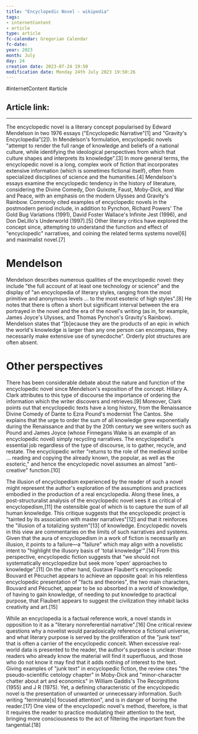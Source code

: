```yaml
---
title: "Encyclopedic Novel - wikipedia"
tags:
- internetContent
- article
type: article
fc-calendar: Gregorian Calendar
fc-date: 
year: 2023
month: July
day: 24
creation date: 2023-07-24 19:50
modification date: Monday 24th July 2023 19:50:26
---
```


#internetContent  #article 
## Article link:

_____
The encyclopedic novel is a literary concept popularised by Edward Mendelson in two 1976 essays ("Encyclopedic Narrative"[1] and "Gravity's Encyclopedia"[2]). In Mendelson's formulation, encyclopedic novels "attempt to render the full range of knowledge and beliefs of a national culture, while identifying the ideological perspectives from which that culture shapes and interprets its knowledge".[3] In more general terms, the encyclopedic novel is a long, complex work of fiction that incorporates extensive information (which is sometimes fictional itself), often from specialized disciplines of science and the humanities.[4] Mendelson's essays examine the encyclopedic tendency in the history of literature, considering the Divine Comedy, Don Quixote, Faust, Moby-Dick, and War and Peace, with an emphasis on the modern Ulysses and Gravity's Rainbow. Commonly cited examples of encyclopedic novels in the postmodern period include, in addition to Pynchon, Richard Powers' The Gold Bug Variations (1991), David Foster Wallace's Infinite Jest (1996), and Don DeLillo's Underworld (1997).[5] Other literary critics have explored the concept since, attempting to understand the function and effect of "encyclopedic" narratives, and coining the related terms systems novel[6] and maximalist novel.[7]

# Mendelson
Mendelson describes numerous qualities of the encyclopedic novel: they include "the full account of at least one technology or science" and the display of "an encyclopedia of literary styles, ranging from the most primitive and anonymous levels ... to the most esoteric of high styles".[8] He notes that there is often a short but significant interval between the era portrayed in the novel and the era of the novel's writing (as in, for example, James Joyce's Ulysses, and Thomas Pynchon's Gravity's Rainbow). Mendelson states that "[b]ecause they are the products of an epic in which the world's knowledge is larger than any one person can encompass, they necessarily make extensive use of synecdoche". Orderly plot structures are often absent.

# Other perspectives
There has been considerable debate about the nature and function of the encyclopedic novel since Mendelson's exposition of the concept. Hillary A. Clark attributes to this type of discourse the importance of ordering the information which the writer discovers and retrieves.[9] Moreover, Clark points out that encyclopedic texts have a long history, from the Renaissance Divine Comedy of Dante to Ezra Pound's modernist The Cantos. She explains that the urge to order the sum of all knowledge grew exponentially during the Renaissance and that by the 20th century we see writers such as Pound and James Joyce (whose Finnegans Wake is an example of an encyclopedic novel) simply recycling narratives. The encyclopedist's essential job regardless of the type of discourse, is to gather, recycle, and restate. The encyclopedic writer "returns to the role of the medieval scribe … reading and copying the already known, the popular, as well as the esoteric," and hence the encyclopedic novel assumes an almost "anti-creative" function.[10]

The illusion of encyclopedism experienced by the reader of such a novel might represent the author's exploration of the assumptions and practices embodied in the production of a real encyclopedia. Along these lines, a post-structuralist analysis of the encyclopedic novel sees it as critical of encyclopedism,[11] the ostensible goal of which is to capture the sum of all human knowledge. This critique suggests that the encyclopedic project is "tainted by its association with master narratives"[12] and that it reinforces the "illusion of a totalizing system"[13] of knowledge. Encyclopedic novels in this view are commentaries on the limits of such narratives and systems. Given that the aura of encyclopedism in a work of fiction is necessarily an illusion, it points to a failure—a "failure" which may align with a novelistic intent to "highlight the illusory basis of 'total knowledge'".[14] From this perspective, encyclopedic fiction suggests that "we should not systematically encyclopedize but seek more 'open' approaches to knowledge".[11] On the other hand, Gustave Flaubert's encyclopedic Bouvard et Pécuchet appears to achieve an opposite goal: in his relentless encyclopedic presentation of "facts and theories", the two main characters, Bouvard and Pécuchet, appear to be so absorbed in a world of knowledge, of having to gain knowledge, of needing to put knowledge to practical purpose, that Flaubert appears to suggest the civilization they inhabit lacks creativity and art.[15]

While an encyclopedia is a factual reference work, a novel stands in opposition to it as a "literary nonreferential narrative".[16] One critical review questions why a novelist would paradoxically reference a fictional universe, and what literary purpose is served by the proliferation of the "junk text" that is often a carrier of the encyclopedic conceit. When excessive real-world data is presented to the reader, the author's purpose is unclear: those readers who already know the material will find it superfluous, and those who do not know it may find that it adds nothing of interest to the text. Giving examples of "junk text" in encyclopedic fiction, the review cites "the pseudo-scientific cetology chapter" in Moby-Dick and "minor-character chatter about art and economics" in William Gaddis's The Recognitions (1955) and J R (1975). Yet, a defining characteristic of the encyclopedic novel is the presentation of unwanted or unnecessary information. Such writing "terminate[s] focused attention", and is in danger of boring the reader.[17] One view of the encyclopedic novel's method, therefore, is that it requires the reader to practice modulating their attention to the text, bringing more consciousness to the act of filtering the important from the tangential.[18]
